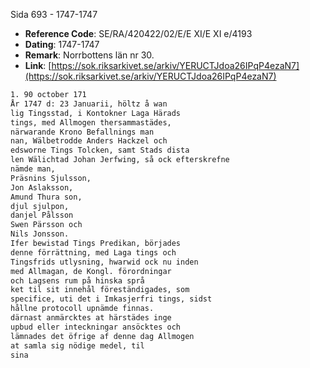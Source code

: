 Sida 693 - 1747-1747

- **Reference Code**: SE/RA/420422/02/E/E XI/E XI e/4193
- **Dating**: 1747-1747
- **Remark**: Norrbottens län nr 30.
- **Link**: [https://sok.riksarkivet.se/arkiv/YERUCTJdoa26IPqP4ezaN7](https://sok.riksarkivet.se/arkiv/YERUCTJdoa26IPqP4ezaN7)

```txt linenums="1"
1. 90 october 171
År 1747 d: 23 Januarii, höltz å wan
lig Tingsstad, i Kontokner Laga Härads
tings, med Allmogen thersammastädes,
närwarande Krono Befallnings man
nan, Wälbetrodde Anders Hackzel och
edsworne Tings Tolcken, samt Stads dista
len Wälichtad Johan Jerfwing, så ock efterskrefne
nämde man,
Präsnins Sjulsson,
Jon Aslaksson,
Amund Thura son,
djul sjulpon,
danjel Pålsson
Swen Pärsson och
Nils Jonsson.
Ifer bewistad Tings Predikan, börjades
denne förrättning, med Laga tings och
Tingsfrids utlysning, hwarwid ock nu inden
med Allmagan, de Kongl. förordningar
och Lagsens rum på hinska språ
ket til sit innehål föreständigades, som
specifice, uti det i Imkasjerfri tings, sidst
hållne protocoll upnämde finnas.
därnast anmärcktes at härstädes inge
upbud eller inteckningar ansöcktes och
lämnades det öfrige af denne dag Allmogen
at samla sig nödige medel, til
sina
```
